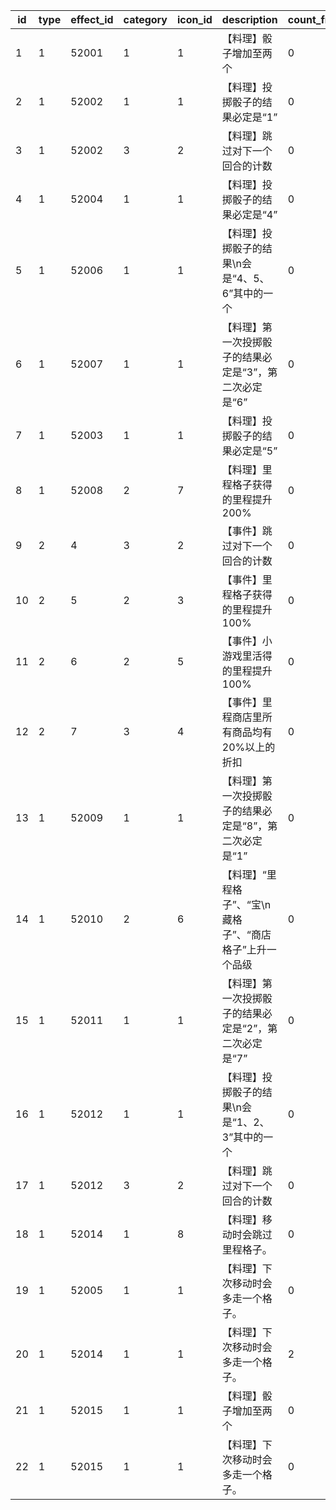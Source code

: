 |id|type|effect_id|category|icon_id|description|count_from|count_to|
| --- | --- | --- | --- | --- | --- | --- | --- |
|1|1|52001|1|1|【料理】骰子增加至两个|0|0|
|2|1|52002|1|1|【料理】投掷骰子的结果必定是“1”|0|0|
|3|1|52002|3|2|【料理】跳过对下一个回合的计数|0|0|
|4|1|52004|1|1|【料理】投掷骰子的结果必定是“4”|0|0|
|5|1|52006|1|1|【料理】投掷骰子的结果\n会是“4、5、6”其中的一个|0|0|
|6|1|52007|1|1|【料理】第一次投掷骰子的结果必定是“3”，第二次必定是“6”|0|0|
|7|1|52003|1|1|【料理】投掷骰子的结果必定是“5”|0|0|
|8|1|52008|2|7|【料理】里程格子获得的里程提升200%|0|0|
|9|2|4|3|2|【事件】跳过对下一个回合的计数|0|0|
|10|2|5|2|3|【事件】里程格子获得的里程提升100%|0|0|
|11|2|6|2|5|【事件】小游戏里活得的里程提升100%|0|0|
|12|2|7|3|4|【事件】里程商店里所有商品均有20%以上的折扣|0|0|
|13|1|52009|1|1|【料理】第一次投掷骰子的结果必定是“8”，第二次必定是“1”|0|0|
|14|1|52010|2|6|【料理】“里程格子”、“宝\n藏格子”、“商店格子”上升一个品级|0|0|
|15|1|52011|1|1|【料理】第一次投掷骰子的结果必定是“2”，第二次必定是“7”|0|0|
|16|1|52012|1|1|【料理】投掷骰子的结果\n会是“1、2、3”其中的一个|0|0|
|17|1|52012|3|2|【料理】跳过对下一个回合的计数|0|0|
|18|1|52014|1|8|【料理】移动时会跳过里程格子。|0|0|
|19|1|52005|1|1|【料理】下次移动时会多走一个格子。|0|0|
|20|1|52014|1|1|【料理】下次移动时会多走一个格子。|2|2|
|21|1|52015|1|1|【料理】骰子增加至两个|0|0|
|22|1|52015|1|1|【料理】下次移动时会多走一个格子。|0|0|